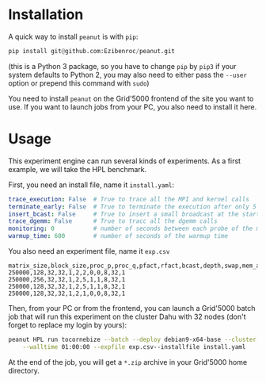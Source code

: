 # Installation

A quick way to install `peanut` is with `pip`:
```py
pip install git@github.com:Ezibenroc/peanut.git
```
(this is a Python 3 package, so you have to change `pip` by `pip3` if your system defaults to Python 2, you may also
need to either pass the `--user` option or prepend this command with `sudo`)

You need to install `peanut` on the Grid'5000 frontend of the site you want to use. If you want to launch jobs from your
PC, you also need to install it here.

# Usage

This experiment engine can run several kinds of experiments. As a first example, we will take the HPL benchmark.

First, you need an install file, name it `install.yaml`:
```yaml
trace_execution: False  # True to trace all the MPI and kernel calls
terminate_early: False  # True to terminate the execution after only 5 iterations
insert_bcast: False     # True to insert a small broadcast at the start and end of the main function
trace_dgemm: False      # True to tracc all the dgemm calls
monitoring: 0           # number of seconds between each probe of the monitoring script, 0 to disable
warmup_time: 600        # number of seconds of the warmup time
```

You also need an experiment file, name it `exp.csv`
```csv
matrix_size,block_size,proc_p,proc_q,pfact,rfact,bcast,depth,swap,mem_align,process_per_node,thread_per_process
250000,128,32,32,1,2,2,0,0,8,32,1
250000,256,32,32,1,2,5,1,1,8,32,1
250000,128,32,32,1,2,5,1,1,8,32,1
250000,128,32,32,1,2,1,0,0,8,32,1
```

Then, from your PC or from the frontend, you can launch a Grid'5000 batch job that will run this experiment on the
cluster Dahu with 32 nodes (don't forget to replace my login by yours):
```sh
peanut HPL run tocornebize --batch --deploy debian9-x64-base --cluster dahu --nbnodes 32 \
    --walltime 01:00:00 --expfile exp.csv--installfile install.yaml
```

At the end of the job, you will get a `*.zip` archive in your Grid'5000 home directory.
